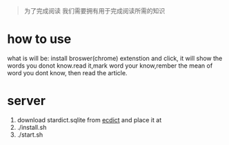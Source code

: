 > 为了完成阅读 我们需要拥有用于完成阅读所需的知识
# how to use 
what is will be: install broswer(chrome) extenstion and click, it will show the words you donot know.read it,mark word your know,rember the mean of word you dont know, then read the article.
# server
1. download stardict.sqlite from [ecdict]() and place it at 
2. ./install.sh
3. ./start.sh